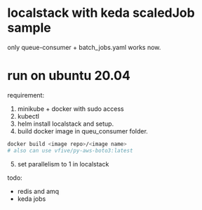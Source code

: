 # localstack with keda scaledJob sample
only queue-consumer + batch_jobs.yaml works now.

# run on ubuntu 20.04

requirement:

1. minikube + docker with sudo access
2. kubectl
3. helm install localstack and setup.
4. build docker image in queu_consumer folder.
```bash
docker build <image repo>/<image name>
# also can use vfive/py-aws-boto3:latest 
```
5. set parallelism to 1 in localstack

todo:
- redis and amq
- keda jobs
